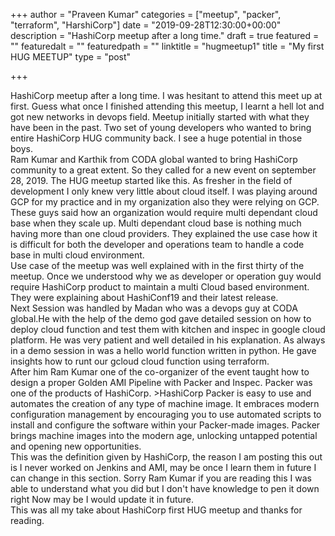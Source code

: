 +++
author = "Praveen Kumar"
categories = ["meetup", "packer", "terraform", "HarshiCorp"]
date = "2019-09-28T12:30:00+00:00"
description = "HashiCorp meetup after a long time."
draft = true
featured = ""
featuredalt = ""
featuredpath = ""
linktitle = "hugmeetup1"
title = "My first HUG MEETUP"
type = "post"

+++

  
HashiCorp meetup after a long time. I was hesitant to attend this meet up at first. Guess what once I finished attending this meetup, I learnt a hell lot and got new networks in devops field. Meetup initially started with what they have been in the past. Two set of young developers who wanted to bring entire HashiCorp HUG community back. I see a huge potential in those boys.   
Ram Kumar and Karthik from CODA global wanted to bring HashiCorp community to a great extent. So they called for a new event on september 28, 2019. The HUG meetup started like this. As fresher in the field of development I only knew very little about cloud itself. I was playing around GCP for my practice and in my organization also they were relying on GCP.   
These guys said how an organization would require multi dependant cloud base when they scale up. Multi dependant cloud base is nothing much having more than one cloud providers. They explained the use case how it is difficult for both the developer and operations team to handle a code base in multi cloud environment.   
Use case of the meetup was well explained with in the first thirty of the meetup. Once we understood why we as developer or operation guy would require HashiCorp product to maintain a multi Cloud based environment. They were explaining about HashiConf19 and their latest release.  
Next Session was handled by Madan who was a devops guy at CODA global.He with the help of the demo god gave detailed session on how to deploy cloud function and test them with kitchen and inspec in google cloud platform. He was very patient and well detailed in his explanation. As always in a demo session in was a hello world function written in python. He gave insights how to runt our gcloud cloud function using terraform.   
After him Ram Kumar one of the co-organizer of the event taught how to design a proper Golden AMI Pipeline with Packer and Inspec. Packer was one of the products of HashiCorp. >HashiCorp Packer is easy to use and automates the creation of any type of machine image. It embraces modern configuration management by encouraging you to use automated scripts to install and configure the software within your Packer-made images. Packer brings machine images into the modern age, unlocking untapped potential and opening new opportunities.   
This was the definition given by HashiCorp, the reason I am posting this out is I never worked on Jenkins and AMI, may be once I learn them in future I can change in this section. Sorry Ram Kumar if you are reading this I was able to understand what you did but I don't have knowledge to pen it down right Now may be I would update it in future.  
This was all my take about HashiCorp first HUG meetup and thanks for reading.